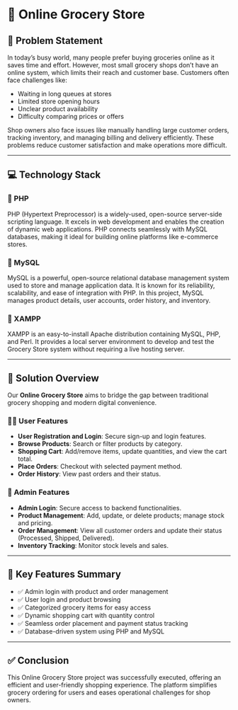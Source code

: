 # 🛒 Online Grocery Store

## 🧩 Problem Statement

In today’s busy world, many people prefer buying groceries online as it saves time and effort. However, most small grocery shops don’t have an online system, which limits their reach and customer base. Customers often face challenges like:

- Waiting in long queues at stores  
- Limited store opening hours  
- Unclear product availability  
- Difficulty comparing prices or offers  

Shop owners also face issues like manually handling large customer orders, tracking inventory, and managing billing and delivery efficiently. These problems reduce customer satisfaction and make operations more difficult.

---

## 💻 Technology Stack

### 🔹 PHP
PHP (Hypertext Preprocessor) is a widely-used, open-source server-side scripting language. It excels in web development and enables the creation of dynamic web applications. PHP connects seamlessly with MySQL databases, making it ideal for building online platforms like e-commerce stores.

### 🔹 MySQL
MySQL is a powerful, open-source relational database management system used to store and manage application data. It is known for its reliability, scalability, and ease of integration with PHP. In this project, MySQL manages product details, user accounts, order history, and inventory.

### 🔹 XAMPP
XAMPP is an easy-to-install Apache distribution containing MySQL, PHP, and Perl. It provides a local server environment to develop and test the Grocery Store system without requiring a live hosting server.

---

## 🚀 Solution Overview

Our **Online Grocery Store** aims to bridge the gap between traditional grocery shopping and modern digital convenience.

### 👨‍💻 User Features
- **User Registration and Login**: Secure sign-up and login features.
- **Browse Products**: Search or filter products by category.
- **Shopping Cart**: Add/remove items, update quantities, and view the cart total.
- **Place Orders**: Checkout with selected payment method.
- **Order History**: View past orders and their status.

### 🔐 Admin Features
- **Admin Login**: Secure access to backend functionalities.
- **Product Management**: Add, update, or delete products; manage stock and pricing.
- **Order Management**: View all customer orders and update their status (Processed, Shipped, Delivered).
- **Inventory Tracking**: Monitor stock levels and sales.

---

## 🌟 Key Features Summary

- ✅ Admin login with product and order management  
- ✅ User login and product browsing  
- ✅ Categorized grocery items for easy access  
- ✅ Dynamic shopping cart with quantity control  
- ✅ Seamless order placement and payment status tracking  
- ✅ Database-driven system using PHP and MySQL

---

## ✅ Conclusion

This Online Grocery Store project was successfully executed, offering an efficient and user-friendly shopping experience. The platform simplifies grocery ordering for users and eases operational challenges for shop owners.
